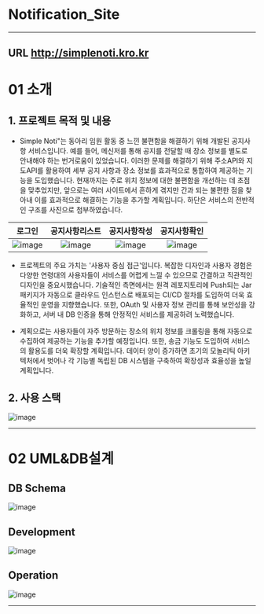 # Notification_Site

***
## URL http://simplenoti.kro.kr

# 01 소개


## 1. 프로젝트 목적 및 내용
* Simple Noti"는 동아리 임원 활동 중 느낀 불편함을 해결하기 위해 개발된 공지사항 서비스입니다. 예를 들어, 메신저를 통해 공지를 전달할 때 장소 정보를 별도로 안내해야 하는 번거로움이 있었습니다. 이러한 문제를 해결하기 위해 주소API와 지도API를 활용하여 세부 공지 사항과 장소 정보를 효과적으로 통합하여 제공하는 기능을 도입했습니다. 현재까지는 주로 위치 정보에 대한 불편함을 개선하는 데 초점을 맞추었지만, 앞으로는 여러 사이트에서 흔하게 겪지만 간과 되는 불편한 점을 찾아내 이를 효과적으로 해결하는 기능을 추가할 계획입니다. 하단은 서비스의 전반적인 구조를 사진으로 첨부하였습니다.

|로그인|공지사항리스트|공지사항작성|공지사항확인|
|:---:|:---:|:---:|:---:|
|![image](https://github.com/swedu1team/NoticeSite/assets/85274249/c710ae75-2356-457c-aa0a-98196240e876)|![image](https://github.com/swedu1team/NoticeSite/assets/85274249/f93bb80b-321c-4604-9b88-c4fd746d5d5f)|![image](https://github.com/swedu1team/NoticeSite/assets/85274249/d926f99e-f07f-4267-a33a-08cd02ac3666)|![image](https://github.com/swedu1team/NoticeSite/assets/85274249/ab4fa8c6-085e-49a0-905c-1b3bf5de3bf9)|

* 프로젝트의 주요 가치는 '사용자 중심 접근'입니다. 복잡한 디자인과 사용자 경험은 다양한 연령대의 사용자들이 서비스를 어렵게 느낄 수 있으므로 간결하고 직관적인 디자인을 중요시했습니다. 기술적인 측면에서는 원격 레포지토리에 Push되는 Jar 패키지가 자동으로 클라우드 인스턴스로 배포되는 CI/CD 절차를 도입하여 더욱 효율적인 운영을 지향했습니다. 또한, OAuth 및 사용자 정보 관리를 통해 보안성을 강화하고, 서버 내 DB 인증을 통해 안정적인 서비스를 제공하려 노력했습니다.

* 계획으로는 사용자들이 자주 방문하는 장소의 위치 정보를 크롤링을 통해 자동으로 수집하여 제공하는 기능을 추가할 예정입니다. 또한, 송금 기능도 도입하여 서비스의 활용도를 더욱 확장할 계획입니다. 데이터 양이 증가하면 초기의 모놀리틱 아키텍처에서 벗어나 각 기능별 독립된 DB 시스템을 구축하여 확장성과 효율성을 높일 계획입니다.


## 2. 사용 스택
![image](https://github.com/swedu1team/NoticeSite/assets/85274249/5c1af36a-6e6f-47ea-8c5c-d8ccfd7ecc03)

***

# 02 UML&DB설계

## DB Schema
![image](https://github.com/swedu1team/NoticeSite/assets/85274249/a6c9fd9f-1632-418c-af9c-00779f5f27ed)
## Development
![image](https://github.com/swedu1team/NoticeSite/assets/85274249/a4673623-2a25-4c10-bfc6-4048b0d5927c)
## Operation
![image](https://github.com/swedu1team/NoticeSite/assets/85274249/cce23230-9be0-446b-990a-b1a9d6b4280c)
***
